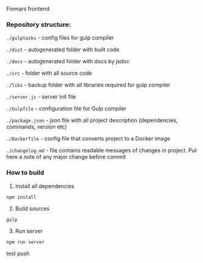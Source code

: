 Finmars frontend

### Repository structure:

`./gulptasks` - config files for gulp compiler

`./dist` - autogenerated folder with built code

`./docs` - autogenerated folder with docs by jsdoc

`./src` - folder with all source code

`./libs` - backup folder with all libraries required for gulp compiler

`./server.js` - server init file

`./Gulpfile` - configuration file for Gulp compiler

`./package.json` - json file with all project description (dependencies, commands, version etc)

`./Dockerfile` - config file that converts project to a Docker image

`./changelog.md` - file contains readable messages of changes in project. Put here a note of any major change before commit

### How to build

1) Install all dependencies

`npm install`

2) Build sources

`gulp`

3) Run server

`npm run server`


test push